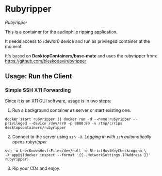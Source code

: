 # Rubyripper
_Rubyripper_

This is a container for the audiophile ripping application.

It needs access to /dev/sr0 device and run as privileged container at the moment.

It's based on __DesktopContainers/base-mate__ and uses the rubyripper from: https://github.com/bleskodev/rubyripper

## Usage: Run the Client

### Simple SSH X11 Forwarding

Since it is an X11 GUI software, usage is in two steps:
  1. Run a background container as server or start existing one.

    docker start rubyripper || docker run -d --name rubyripper --privileged --device /dev/sr0 -p 8888:80 -v /tmp/:/rips desktopcontainers/rubyripper
        
  2. Connect to the server using `ssh -X`. 
     _Logging in with `ssh` automatically opens rubyripper_

    ssh -o UserKnownHostsFile=/dev/null -o StrictHostKeyChecking=no \
    -X app@$(docker inspect --format '{{ .NetworkSettings.IPAddress }}' rubyripper)
        
  3. Rip your CDs and enjoy.
